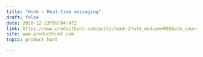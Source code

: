 ```yaml
---
title: "Honk — Real-time messaging"
draft: false
date: 2020-12-23T09:04:47Z
link: https://www.producthunt.com/posts/honk-2?utm_medium=RSS&utm_source=hune
site: www.producthunt.com
topic: product hunt  

---
```

